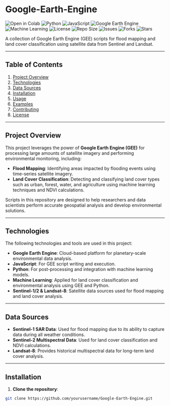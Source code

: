 # Google-Earth-Engine

![Open in Colab](https://colab.research.google.com/assets/colab-badge.svg)
![Python](https://img.shields.io/badge/Python-3.7%2B-blue)
![JavaScript](https://img.shields.io/badge/JavaScript-ES6%2B-yellow)
![Google Earth Engine](https://img.shields.io/badge/Google%20Earth%20Engine-Enabled-green)
![Machine Learning](https://img.shields.io/badge/Machine%20Learning-Enabled-orange)
![License](https://img.shields.io/badge/license-MIT-green)
![Repo Size](https://img.shields.io/github/repo-size/yourusername/Google-Earth-Engine)
![Issues](https://img.shields.io/github/issues/yourusername/Google-Earth-Engine)
![Forks](https://img.shields.io/github/forks/yourusername/Google-Earth-Engine?style=social)
![Stars](https://img.shields.io/github/stars/yourusername/Google-Earth-Engine?style=social)

A collection of Google Earth Engine (GEE) scripts for flood mapping and land cover classification using satellite data from Sentinel and Landsat.

---

## Table of Contents
1. [Project Overview](#project-overview)
2. [Technologies](#technologies)
3. [Data Sources](#data-sources)
4. [Installation](#installation)
5. [Usage](#usage)
6. [Examples](#examples)
7. [Contributing](#contributing)
8. [License](#license)

---

## Project Overview

This project leverages the power of **Google Earth Engine (GEE)** for processing large amounts of satellite imagery and performing environmental monitoring, including:
- **Flood Mapping**: Identifying areas impacted by flooding events using time-series satellite imagery.
- **Land Cover Classification**: Detecting and classifying land cover types such as urban, forest, water, and agriculture using machine learning techniques and NDVI calculations.

Scripts in this repository are designed to help researchers and data scientists perform accurate geospatial analysis and develop environmental solutions.

---

## Technologies

The following technologies and tools are used in this project:
- **Google Earth Engine**: Cloud-based platform for planetary-scale environmental data analysis.
- **JavaScript**: For GEE script writing and execution.
- **Python**: For post-processing and integration with machine learning models.
- **Machine Learning**: Applied for land cover classification and environmental analysis using GEE and Python.
- **Sentinel-1/2 & Landsat-8**: Satellite data sources used for flood mapping and land cover analysis.

---

## Data Sources

- **Sentinel-1 SAR Data**: Used for flood mapping due to its ability to capture data during all weather conditions.
- **Sentinel-2 Multispectral Data**: Used for land cover classification and NDVI calculations.
- **Landsat-8**: Provides historical multispectral data for long-term land cover analysis.

---

## Installation

1. **Clone the repository**:
```bash
git clone https://github.com/yourusername/Google-Earth-Engine.git
